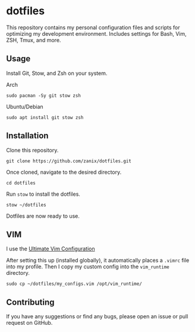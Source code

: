 # dotfiles

This repository contains my personal configuration files and scripts for optimizing my development environment. Includes settings for Bash, Vim, ZSH, Tmux, and more.

## Usage

Install Git, Stow, and Zsh on your system.

Arch

```shell
sudo pacman -Sy git stow zsh
```

Ubuntu/Debian

```shell
sudo apt install git stow zsh
```

## Installation

Clone this repository.

```shell
git clone https://github.com/zanix/dotfiles.git
```

Once cloned, navigate to the desired directory.

```shell
cd dotfiles
```

Run `stow` to install the dotfiles.

```shell
stow ~/dotfiles
```

Dotfiles are now ready to use.

## VIM

I use the [Ultimate Vim Configuration](https://github.com/amix/vimrc)

After setting this up (installed globally), it automatically places a `.vimrc` file into my profile. Then I copy my custom config into the `vim_runtime` directory.

```shell
sudo cp ~/dotfiles/my_configs.vim /opt/vim_runtime/
```

## Contributing

If you have any suggestions or find any bugs, please open an issue or pull request on GitHub.
